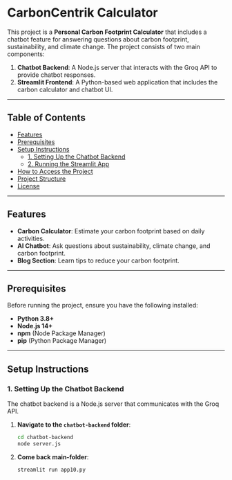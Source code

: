 # CarbonCentrik Calculator

This project is a **Personal Carbon Footprint Calculator** that includes a chatbot feature for answering questions about carbon footprint, sustainability, and climate change. The project consists of two main components:

1. **Chatbot Backend**: A Node.js server that interacts with the Groq API to provide chatbot responses.
2. **Streamlit Frontend**: A Python-based web application that includes the carbon calculator and chatbot UI.

---

## Table of Contents

- [Features](#features)
- [Prerequisites](#prerequisites)
- [Setup Instructions](#setup-instructions)
  - [1. Setting Up the Chatbot Backend](#1-setting-up-the-chatbot-backend)
  - [2. Running the Streamlit App](#2-running-the-streamlit-app)
- [How to Access the Project](#how-to-access-the-project)
- [Project Structure](#project-structure)
- [License](#license)

---

## Features

- **Carbon Calculator**: Estimate your carbon footprint based on daily activities.
- **AI Chatbot**: Ask questions about sustainability, climate change, and carbon footprint.
- **Blog Section**: Learn tips to reduce your carbon footprint.

---

## Prerequisites

Before running the project, ensure you have the following installed:

- **Python 3.8+**
- **Node.js 14+**
- **npm** (Node Package Manager)
- **pip** (Python Package Manager)

---

## Setup Instructions

### 1. Setting Up the Chatbot Backend

The chatbot backend is a Node.js server that communicates with the Groq API.

1. **Navigate to the `chatbot-backend` folder**:
   ```bash
   cd chatbot-backend
   node server.js
   ```
2. **Come back main-folder**:
   ```bash
   streamlit run app10.py
   ```
